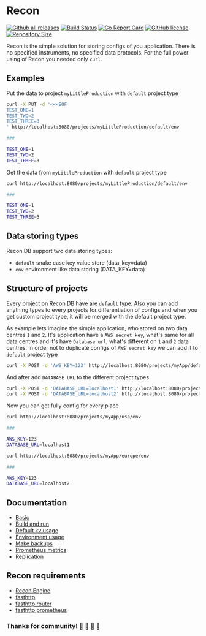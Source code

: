 # Recon
[![Github all releases](https://img.shields.io/github/release/Mnwa/Recon.svg)](https://github.com/Mnwa/Recon/releases)
[![Build Status](https://cloud.drone.io/api/badges/Mnwa/Recon/status.svg)](https://cloud.drone.io/Mnwa/Recon)
[![Go Report Card](https://goreportcard.com/badge/Mnwa/Recon)](https://goreportcard.com/report/Mnwa/Recon)
[![GitHub license](https://img.shields.io/github/license/Mnwa/Recon.svg)](https://github.com/Mnwa/Recon)
[![Repository Size](https://img.shields.io/github/repo-size/Mnwa/Recon.svg)](https://github.com/Mnwa/Recon)

Recon is the simple solution for storing configs of you application.
There is no specified instruments, no specified data protocols. For the full power using of Recon you needed only `curl`.

## Examples

Put the data to project `myLittleProduction` with `default` project type
```bash
curl -X PUT -d '<<<EOF
TEST_ONE=1
TEST_TWO=2
TEST_THREE=3
' http://localhost:8080/projects/myLittleProduction/default/env

###

TEST_ONE=1
TEST_TWO=2
TEST_THREE=3
```

Get the data from `myLittleProduction` with `default` project type
```bash
curl http://localhost:8080/projects/myLittleProduction/default/env

###

TEST_ONE=1
TEST_TWO=2
TEST_THREE=3
```

## Data storing types
Recon DB support two data storing types:
* `default` snake case key value store (data_key=data)
* `env` environment like data storing (DATA_KEY=data)

## Structure of projects

Every project on Recon DB have are `default` type. Also you can add anything types to every projects for differentiation of configs and when you get custom project type, it will be merged with the default project type.

As example lets imagine the simple application, who stored on two data centres `1` and `2`. 
It's application have a `AWS secret key`, what's same for all data centres and it's have `Database url`, what's different on `1` and `2` data centres.
In order not to duplicate configs of `AWS secret key` we can add it to `default` project type

```bash
curl -X POST -d 'AWS_KEY=123' http://localhost:8080/projects/myApp/default/env
```

And after add `DATABASE URL` to the different project types

```bash
curl -X POST -d 'DATABASE_URL=localhost1' http://localhost:8080/projects/myApp/usa/env
curl -X POST -d 'DATABASE_URL=localhost2' http://localhost:8080/projects/myApp/europe/env
```

Now you can get fully config for every place

```bash
curl http://localhost:8080/projects/myApp/usa/env

###

AWS_KEY=123
DATABASE_URL=localhost1
```

```bash
curl http://localhost:8080/projects/myApp/europe/env

###

AWS_KEY=123
DATABASE_URL=localhost2
```

## Documentation
* [Basic](./docs/BASIC.md)
* [Build and run](docs/BUILD.md)
* [Default kv usage](./docs/CONFIG.md)
* [Environment usage](./docs/ENV.md)
* [Make backups](./docs/BACKUPS.md)
* [Prometheus metrics](./docs/PROMETHEUS.md)
* [Replication](./docs/REPLICATION.md)

## Recon requirements
* [Recon Engine](https://github.com/Mnwa/ReconEngine)
* [fasthttp](https://github.com/valyala/fasthttp)
* [fasthttp router](https://github.com/fasthttp/router)
* [fasthttp prometheus](https://github.com/Mnwa/fasthttprouter-prometheus)

### Thanks for community! 🎉 🎉 🎉 🎉